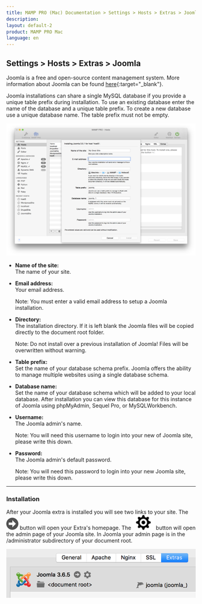 ```yaml
---
title: MAMP PRO (Mac) Documentation > Settings > Hosts > Extras > Joomla
description: 
layout: default-2
product: MAMP PRO Mac
language: en
---
```


## Settings > Hosts > Extras > Joomla

Joomla is a free and open-source content management system. More information about Joomla can be found [here](https://www.joomla.org){:target="_blank"}.

Joomla installations can share a single MySQL database if you provide a unique table prefix during installation. To use an existing database enter the name of the database and a unique table prefix. To create a new database use a unique database name. The table prefix must not be empty.

![MAMP](/en/MAMP-PRO-Mac/Settings/Hosts/Extras/Joomla/Joomla.png)

*  **Name of the site:**  
   The name of your site.

*  **Email address:**  
   Your email address.  
   
   <div class="alert" role="alert"> 
   Note: You must enter a valid email address to setup a Joomla installation.
   </div>

*  **Directory:**  
   The installation directory. If it is left blank the Joomla files will be copied directly to the document root folder.  
  
   <div class="alert" role="alert"> 
   Note: Do not install over a previous installation of Joomla! Files will be overwritten without warning. 
   </div>

*  **Table prefix:**  
   Set the name of your database schema prefix. Joomla offers the ability to manage multiple websites using a single database schema.

*  **Database name:**  
   Set the name of your database schema which will be added to your local database.
   After installation you can view this database for this instance of Joomla using phpMyAdmin, Sequel Pro, or MySQLWorkbench.
   
*  **Username:**  
   The Joomla admin's name.
   <div class="alert" role="alert">
   Note: You will need this username to login into your new of Joomla site, please write this down. 
   </div>

*  **Password:**  
   The Joomla admin's default password.  
   <div class="alert" role="alert">   
   Note: You will need this password to login into your new Joomla site, please write this down.
   </div>
   
---
 
### Installation
 
After your Joomla extra is installed you will see two links to your site. The ![MAMP](/en/MAMP-PRO-Mac/Settings/Hosts/Extras/BlackArrow.png) button will open your Extra's homepage. The ![MAMP](/en/MAMP-PRO-Mac/Settings/Hosts/Extras/gear.png) button will open the admin page of your Joomla site. In Joomla your admin page is in the /administrator subdirectory of your document root.

![MAMP](/en/MAMP-PRO-Mac/Settings/Hosts/Extras/Joomla/joomlaInstall.png)



